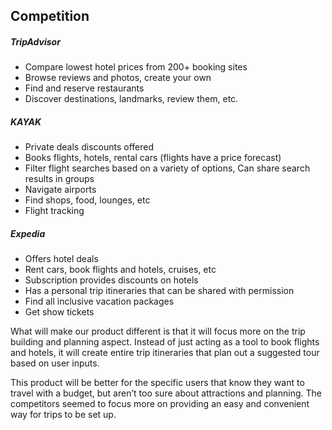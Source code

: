 ## Competition
 
##### TripAdvisor
- Compare lowest hotel prices from 200+ booking sites
- Browse reviews and photos, create your own
- Find and reserve restaurants
- Discover destinations, landmarks, review them, etc.
 
##### KAYAK
- Private deals discounts offered
- Books flights, hotels, rental cars (flights have a price forecast)
- Filter flight searches based on a variety of options, Can share search results in groups
- Navigate airports
- Find shops, food, lounges, etc
- Flight tracking
 
##### Expedia
- Offers hotel deals
- Rent cars, book flights and hotels, cruises, etc
- Subscription provides discounts on hotels
- Has a personal trip itineraries that can be shared with permission
- Find all inclusive vacation packages
- Get show tickets
 


What will make our product different is that it will focus more on the trip building and planning aspect. Instead of just acting as a tool to book flights and hotels, it will create entire trip itineraries that plan out a suggested tour based on user inputs.

This product will be better for the specific users that know they want to travel with a budget, but aren’t too sure about attractions and planning. The competitors seemed to focus more on providing an easy and convenient way for trips to be set up.
